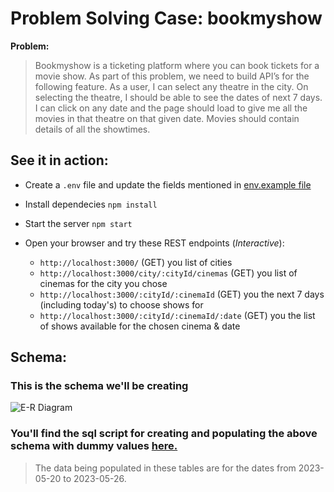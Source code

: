 
# Problem Solving Case: bookmyshow

**Problem:**

> Bookmyshow is a ticketing platform where you can book tickets for a movie show. As part of this problem, we need to build API’s for the following feature. As a user, I can select any theatre in the city. On selecting the theatre, I should be able to see the dates of next 7 days. I can click on any date and the page should load to give me all the movies in that theatre on that given date. Movies should contain details of all the showtimes.

## See it in action:

- Create a ```.env``` file and update the fields mentioned in [env.example file](./env.example)

- Install dependecies
``` npm install ```

- Start the server
``` npm start ```

- Open your browser and try these REST endpoints (<i>Interactive</i>):
    - ``` http://localhost:3000/ ``` (GET) you list of cities
    - ``` http://localhost:3000/city/:cityId/cinemas ``` (GET) you list of cinemas for the city you chose
    - ``` http://localhost:3000/:cityId/:cinemaId ``` (GET) you the next 7 days (including today's) to choose shows for
    - ``` http://localhost:3000/:cityId/:cinemaId/:date ``` (GET) you the list of shows available for the chosen cinema & date
    

## Schema:

### This is the schema we'll be creating

![E-R Diagram](./E-R.png "E-R Diagram")

### You'll find the sql script for creating and populating the above schema with dummy values [here.](./sql_script.sql)

> The data being populated in these tables are for the dates from 2023-05-20 to 2023-05-26.


